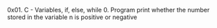 0x01. C - Variables, if, else, while
0. Program print whether the number stored in the variable n is positive or negative
